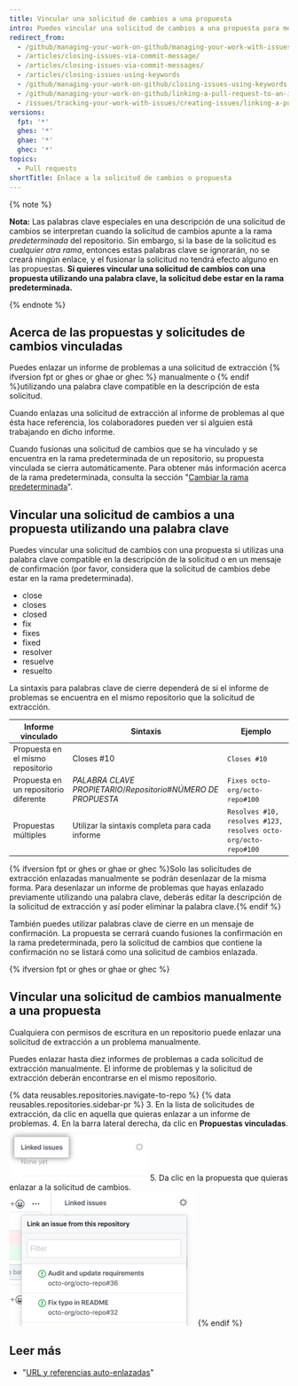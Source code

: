 ```yaml
---
title: Vincular una solicitud de cambios a una propuesta
intro: Puedes vincular una solicitud de cambios a una propuesta para mostrar que una solución está en progreso y para cerrar automáticamente la propuesta cuando se fusione la solicitud de cambios.
redirect_from:
  - /github/managing-your-work-on-github/managing-your-work-with-issues-and-pull-requests/linking-a-pull-request-to-an-issue
  - /articles/closing-issues-via-commit-message/
  - /articles/closing-issues-via-commit-messages/
  - /articles/closing-issues-using-keywords
  - /github/managing-your-work-on-github/closing-issues-using-keywords
  - /github/managing-your-work-on-github/linking-a-pull-request-to-an-issue
  - /issues/tracking-your-work-with-issues/creating-issues/linking-a-pull-request-to-an-issue
versions:
  fpt: '*'
  ghes: '*'
  ghae: '*'
  ghec: '*'
topics:
  - Pull requests
shortTitle: Enlace a la solicitud de cambios o propuesta
---
```


{% note %}

**Nota:** Las palabras clave especiales en una descripción de una solicitud de cambios se interpretan cuando la solicitud de cambios apunte a la rama *predeterminada* del repositorio. Sin embargo, si la base de la solicitud es *cualquier otra rama*, entonces estas palabras clave se ignorarán, no se creará ningún enlace, y el fusionar la solicitud no tendrá efecto alguno en las propuestas. **Si quieres vincular una solicitud de cambios con una propuesta utilizando una palabra clave, la solicitud debe estar en la rama predeterminada.**

{% endnote %}

## Acerca de las propuestas y solicitudes de cambios vinculadas

Puedes enlazar un informe de problemas a una solicitud de extracción {% ifversion fpt or ghes or ghae or ghec %} manualmente o {% endif %}utilizando una palabra clave compatible en la descripción de esta solicitud.

Cuando enlazas una solicitud de extracción al informe de problemas al que ésta hace referencia, los colaboradores pueden ver si alguien está trabajando en dicho informe.

Cuando fusionas una solicitud de cambios que se ha vinculado y se encuentra en la rama predeterminada de un repositorio, su propuesta vinculada se cierra automáticamente. Para obtener más información acerca de la rama predeterminada, consulta la sección "[Cambiar la rama predeterminada](/github/administering-a-repository/changing-the-default-branch)".

## Vincular una solicitud de cambios a una propuesta utilizando una palabra clave

Puedes vincular una solicitud de cambios con una propuesta si utilizas una palabra clave compatible en la descripción de la solicitud o en un mensaje de confirmación (por favor, considera que la solicitud de cambios debe estar en la rama predeterminada).

* close
* closes
* closed
* fix
* fixes
* fixed
* resolver
* resuelve
* resuelto

La sintaxis para palabras clave de cierre dependerá de si el informe de problemas se encuentra en el mismo repositorio que la solicitud de extracción.

| Informe vinculado                     | Sintaxis                                                          | Ejemplo                                                        |
| ------------------------------------- | ----------------------------------------------------------------- | -------------------------------------------------------------- |
| Propuesta en el mismo repositorio     | Closes #10                                                        | `Closes #10`                                                   |
| Propuesta en un repositorio diferente | *PALABRA CLAVE* *PROPIETARIO*/*Repositorio*#*NÚMERO DE PROPUESTA* | `Fixes octo-org/octo-repo#100`                                 |
| Propuestas múltiples                  | Utilizar la sintaxis completa para cada informe                   | `Resolves #10, resolves #123, resolves octo-org/octo-repo#100` |

{% ifversion fpt or ghes or ghae or ghec %}Solo las solicitudes de extracción enlazadas manualmente se podrán desenlazar de la misma forma. Para desenlazar un informe de problemas que hayas enlazado previamente utilizando una palabra clave, deberás editar la descripción de la solicitud de extracción y así poder eliminar la palabra clave.{% endif %}

También puedes utilizar palabras clave de cierre en un mensaje de confirmación. La propuesta se cerrará cuando fusiones la confirmación en la rama predeterminada, pero la solicitud de cambios que contiene la confirmación no se listará como una solicitud de cambios enlazada.


{% ifversion fpt or ghes or ghae or ghec %}
## Vincular una solicitud de cambios manualmente a una propuesta

Cualquiera con permisos de escritura en un repositorio puede enlazar una solicitud de extracción a un problema manualmente.

Puedes enlazar hasta diez informes de problemas a cada solicitud de extracción manualmente. El informe de problemas y la solicitud de extracción deberán encontrarse en el mismo repositorio.

{% data reusables.repositories.navigate-to-repo %}
{% data reusables.repositories.sidebar-pr %}
3. En la lista de solicitudes de extracción, da clic en aquella que quieras enlazar a un informe de problemas.
4. En la barra lateral derecha, da clic en **Propuestas vinculadas**. ![Informes de problemas enlazados en la barra lateral derecha](/assets/images/help/pull_requests/linked-issues.png)
5. Da clic en la propuesta que quieras enlazar a la solicitud de cambios. ![Menú desplegable para enlazar un informe de problemas](/assets/images/help/pull_requests/link-issue-drop-down.png)
{% endif %}

## Leer más

- "[URL y referencias auto-enlazadas](/articles/autolinked-references-and-urls/#issues-and-pull-requests)"

